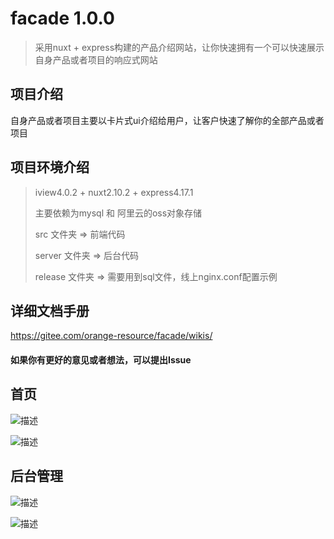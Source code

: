# facade 1.0.0

> 采用nuxt + express构建的产品介绍网站，让你快速拥有一个可以快速展示自身产品或者项目的响应式网站

## 项目介绍
自身产品或者项目主要以卡片式ui介绍给用户，让客户快速了解你的全部产品或者项目

## 项目环境介绍
> iview4.0.2 + nuxt2.10.2 + express4.17.1
>
> 主要依赖为mysql 和 阿里云的oss对象存储
> 
> src 文件夹 => 前端代码
>
> server 文件夹 => 后台代码
>
> release 文件夹 => 需要用到sql文件，线上nginx.conf配置示例

## 详细文档手册
<https://gitee.com/orange-resource/facade/wikis/>

#### 如果你有更好的意见或者想法，可以提出Issue

## 首页
![描述](https://gitee.com/orange-resource/facade/raw/master/release/home1.png)

![描述](https://gitee.com/orange-resource/facade/raw/master/release/home2.png)

## 后台管理
![描述](https://gitee.com/orange-resource/facade/raw/master/release/back_login.png)

![描述](https://gitee.com/orange-resource/facade/raw/master/release/back1.png)
